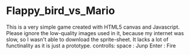 # Flappy_bird_vs_Mario

This is a very simple game created with HTML5 canvas and Javascript.
Please ignore the low-quality images used in it, because my internet was slow, so I wasn't able to download the sprite-sheet.
It lacks a lot of functinality as it is just a prototype.
controlls:
space : Junp
Enter : Fire
